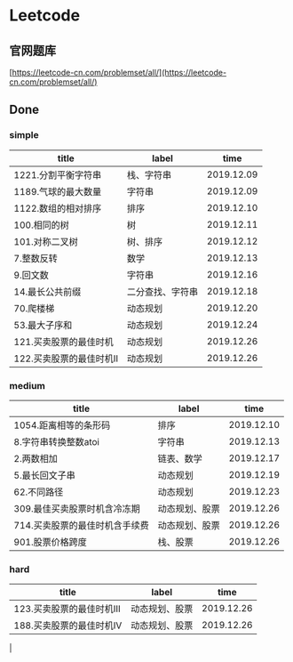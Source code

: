 # Leetcode

## 官网题库

[https://leetcode-cn.com/problemset/all/](https://leetcode-cn.com/problemset/all/) 

## Done

### simple

|title|label|time|
|-|-|-
| 1221.分割平衡字符串 |栈、字符串|2019.12.09
|1189.气球的最大数量|字符串| 2019.12.09
|1122.数组的相对排序 |排序|2019.12.10
|100.相同的树|树| 2019.12.11
|101.对称二叉树|树、排序|2019.12.12
|7.整数反转|数学|2019.12.13
|9.回文数|字符串|2019.12.16
|14.最长公共前缀|二分查找、字符串|2019.12.18
|70.爬楼梯|动态规划|2019.12.20
|53.最大子序和|动态规划|2019.12.24
|121.买卖股票的最佳时机|动态规划|2019.12.26
|122.买卖股票的最佳时机II|动态规划|2019.12.26


### medium

|title|label|time
|-|-|-
|1054.距离相等的条形码|排序|2019.12.10
|8.字符串转换整数atoi|字符串|2019.12.13
|2.两数相加|链表、数学|2019.12.17
|5.最长回文子串|动态规划|2019.12.19
|62.不同路径|动态规划|2019.12.23
|309.最佳买卖股票时机含冷冻期|动态规划、股票|2019.12.26
|714.买卖股票的最佳时机含手续费|动态规划、股票|2019.12.26
|901.股票价格跨度|栈、股票|2019.12.26


### hard
|title|label|time
|-|-|-
|123.买卖股票的最佳时机III|动态规划、股票|2019.12.26
|188.买卖股票的最佳时机IV|动态规划、股票|2019.12.26
|